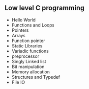 ## Low level C programming

 - Hello World
 - Functions and Loops
 - Pointers
 - Arrays
 - Function pointer
 - Static Libraries
 - Variadic functions
 - preprocessor
 - Singly Linked list
 - Bit manipulation
 - Memory allocation
 - Structures and Typedef
 - File IO

